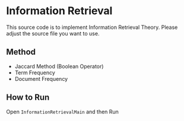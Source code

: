 # Information Retrieval

This source code is to implement Information Retrieval Theory. Please adjust the source file you want to use. 

## Method
- Jaccard Method (Boolean Operator)
- Term Frequency
- Document Frequency

## How to Run
Open `InformationRetrievalMain` and then Run
